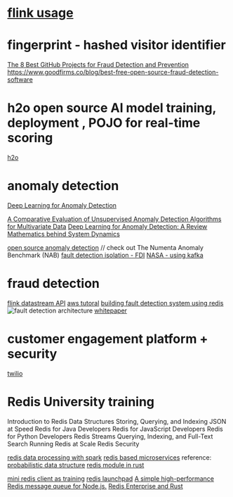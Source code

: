 # [flink usage](https://flink.apache.org/usecases.html)

# fingerprint - hashed visitor identifier
[The 8 Best GitHub Projects for Fraud Detection and Prevention](https://fingerprint.com/blog/github-projects-fraud-prevention/)
https://www.goodfirms.co/blog/best-free-open-source-fraud-detection-software

# h2o open source AI model training, deployment , POJO for real-time scoring
[h2o](https://h2o.ai/content/h2o/language-masters/en/case-studies/)

# anomaly detection
[Deep Learning for Anomaly Detection](https://ff12.fastforwardlabs.com/)

[A Comparative Evaluation of Unsupervised Anomaly Detection Algorithms for Multivariate Data](https://journals.plos.org/plosone/article?id=10.1371/journal.pone.0152173)
[Deep Learning for Anomaly Detection: A Review](https://arxiv.org/pdf/2007.02500.pdf)
[Mathematics behind System Dynamics](https://web.wpi.edu/Pubs/E-project/Available/E-project-052812-144829/unrestricted/MathematicsBehindSystemDynamics.pdf)


[open source anomaly detection](https://medium.com/@himsmittal/open-source-anomaly-detection-projects-2437dacfc901)
// check out The Numenta Anomaly Benchmark (NAB)
[fault detection isolation - FDI](https://en.wikipedia.org/wiki/Fault_detection_and_isolation)
[NASA - using kafka](https://www.confluent.io/kafka-summit-san-francisco-2019/mission-critical-real-time-fault-detection-for-nasas-deep-space-network-using-apache-kafka/)

# fraud detection
[flink datastream API](https://nightlies.apache.org/flink/flink-docs-release-1.15/docs/try-flink/datastream/)
[aws tutoral](https://github.com/awslabs/fraud-detection-using-machine-learning)
[building fault detection system using redis](https://developer.redis.com/howtos/frauddetection/)
![fault detection architecture](https://redis.com/wp-content/uploads/2020/07/diagram-fraud-detection.svg?&auto=webp&quality=85,75&width=1200)
[whitepaper](https://lp.redis.com/rs/915-NFD-128/images/RedisLabs-Solution-Fraud-Detection.pdf)

# customer engagement platform + security 
[twilio](https://www.twilio.com/)

# Redis University training 
Introduction to Redis Data Structures
Storing, Querying, and Indexing JSON at Speed
Redis for Java Developers
Redis for JavaScript Developers
Redis for Python Developers
Redis Streams
Querying, Indexing, and Full-Text Search
Running Redis at Scale
Redis Security

[redis data processing with spark](https://www.infoq.com/articles/data-processing-redis-spark-streaming/)
[redis based microservices](https://thenewstack.io/how-redis-simplifies-microservices-design-patterns/)
reference:
[probabilistic data structure](https://www.youtube.com/watch?v=dq-0xagF7v8&t=1613s)
[redis module in rust](https://github.com/RedisLabsModules/redismodule-rs)

[mini redis client as training](https://github.com/tokio-rs/mini-redis)
[redis launchpad](https://launchpad.redis.com/)
[A simple high-performance Redis message queue for Node.js.](https://github.com/weyoss/redis-smq)
[Redis Enterprise and Rust](https://redis.com/lp/redis-enterprise-rust/)